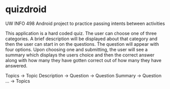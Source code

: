 # quizdroid
UW INFO 498 Android project to practice passing intents between activities

This application is a hard coded quiz. The user can choose one of three categories. A brief description will be displayed about that category and then the user can start in on the questions. The question will appear with four options. Upon choosing one and submitting, the user will see a summary which displays the users choice and then 
the correct answer along with how many they have gotten correct out of how many they have answered.

Topics -> Topic Description -> Question -> Question Summary -> Question ... -> Topics
